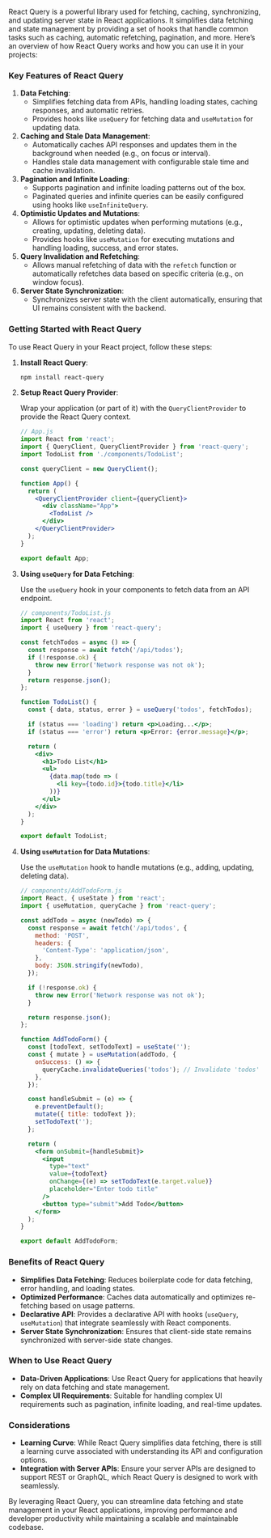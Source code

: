 React Query is a powerful library used for fetching, caching, synchronizing, and updating server state in React applications. It simplifies data fetching and state management by providing a set of hooks that handle common tasks such as caching, automatic refetching, pagination, and more. Here’s an overview of how React Query works and how you can use it in your projects:

### Key Features of React Query

1. **Data Fetching**:
    - Simplifies fetching data from APIs, handling loading states, caching responses, and automatic retries.
    - Provides hooks like `useQuery` for fetching data and `useMutation` for updating data.
2. **Caching and Stale Data Management**:
    - Automatically caches API responses and updates them in the background when needed (e.g., on focus or interval).
    - Handles stale data management with configurable stale time and cache invalidation.
3. **Pagination and Infinite Loading**:
    - Supports pagination and infinite loading patterns out of the box.
    - Paginated queries and infinite queries can be easily configured using hooks like `useInfiniteQuery`.
4. **Optimistic Updates and Mutations**:
    - Allows for optimistic updates when performing mutations (e.g., creating, updating, deleting data).
    - Provides hooks like `useMutation` for executing mutations and handling loading, success, and error states.
5. **Query Invalidation and Refetching**:
    - Allows manual refetching of data with the `refetch` function or automatically refetches data based on specific criteria (e.g., on window focus).
6. **Server State Synchronization**:
    - Synchronizes server state with the client automatically, ensuring that UI remains consistent with the backend.

### Getting Started with React Query

To use React Query in your React project, follow these steps:

1. **Install React Query**:
    
    ```bash
    npm install react-query
    
    ```
    
2. **Setup React Query Provider**:
    
    Wrap your application (or part of it) with the `QueryClientProvider` to provide the React Query context.
    
    ```jsx
    // App.js
    import React from 'react';
    import { QueryClient, QueryClientProvider } from 'react-query';
    import TodoList from './components/TodoList';
    
    const queryClient = new QueryClient();
    
    function App() {
      return (
        <QueryClientProvider client={queryClient}>
          <div className="App">
            <TodoList />
          </div>
        </QueryClientProvider>
      );
    }
    
    export default App;
    
    ```
    
3. **Using `useQuery` for Data Fetching**:
    
    Use the `useQuery` hook in your components to fetch data from an API endpoint.
    
    ```jsx
    // components/TodoList.js
    import React from 'react';
    import { useQuery } from 'react-query';
    
    const fetchTodos = async () => {
      const response = await fetch('/api/todos');
      if (!response.ok) {
        throw new Error('Network response was not ok');
      }
      return response.json();
    };
    
    function TodoList() {
      const { data, status, error } = useQuery('todos', fetchTodos);
    
      if (status === 'loading') return <p>Loading...</p>;
      if (status === 'error') return <p>Error: {error.message}</p>;
    
      return (
        <div>
          <h1>Todo List</h1>
          <ul>
            {data.map(todo => (
              <li key={todo.id}>{todo.title}</li>
            ))}
          </ul>
        </div>
      );
    }
    
    export default TodoList;
    
    ```
    
4. **Using `useMutation` for Data Mutations**:
    
    Use the `useMutation` hook to handle mutations (e.g., adding, updating, deleting data).
    
    ```jsx
    // components/AddTodoForm.js
    import React, { useState } from 'react';
    import { useMutation, queryCache } from 'react-query';
    
    const addTodo = async (newTodo) => {
      const response = await fetch('/api/todos', {
        method: 'POST',
        headers: {
          'Content-Type': 'application/json',
        },
        body: JSON.stringify(newTodo),
      });
    
      if (!response.ok) {
        throw new Error('Network response was not ok');
      }
    
      return response.json();
    };
    
    function AddTodoForm() {
      const [todoText, setTodoText] = useState('');
      const { mutate } = useMutation(addTodo, {
        onSuccess: () => {
          queryCache.invalidateQueries('todos'); // Invalidate 'todos' query to refetch
        },
      });
    
      const handleSubmit = (e) => {
        e.preventDefault();
        mutate({ title: todoText });
        setTodoText('');
      };
    
      return (
        <form onSubmit={handleSubmit}>
          <input
            type="text"
            value={todoText}
            onChange={(e) => setTodoText(e.target.value)}
            placeholder="Enter todo title"
          />
          <button type="submit">Add Todo</button>
        </form>
      );
    }
    
    export default AddTodoForm;
    
    ```
    

### Benefits of React Query

- **Simplifies Data Fetching**: Reduces boilerplate code for data fetching, error handling, and loading states.
- **Optimized Performance**: Caches data automatically and optimizes re-fetching based on usage patterns.
- **Declarative API**: Provides a declarative API with hooks (`useQuery`, `useMutation`) that integrate seamlessly with React components.
- **Server State Synchronization**: Ensures that client-side state remains synchronized with server-side state changes.

### When to Use React Query

- **Data-Driven Applications**: Use React Query for applications that heavily rely on data fetching and state management.
- **Complex UI Requirements**: Suitable for handling complex UI requirements such as pagination, infinite loading, and real-time updates.

### Considerations

- **Learning Curve**: While React Query simplifies data fetching, there is still a learning curve associated with understanding its API and configuration options.
- **Integration with Server APIs**: Ensure your server APIs are designed to support REST or GraphQL, which React Query is designed to work with seamlessly.

By leveraging React Query, you can streamline data fetching and state management in your React applications, improving performance and developer productivity while maintaining a scalable and maintainable codebase.